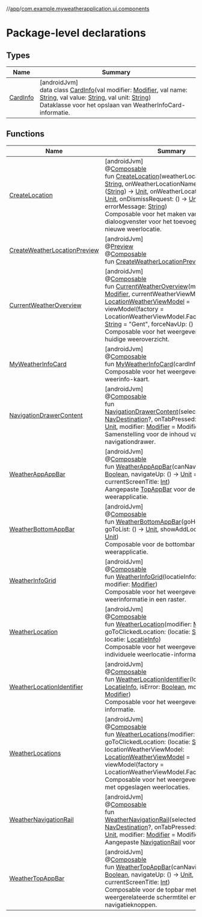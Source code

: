//[app](../../index.md)/[com.example.myweatherapplication.ui.components](index.md)

# Package-level declarations

## Types

| Name | Summary |
|---|---|
| [CardInfo](-card-info/index.md) | [androidJvm]<br>data class [CardInfo](-card-info/index.md)(val modifier: [Modifier](https://developer.android.com/reference/kotlin/androidx/compose/ui/Modifier.html), val name: [String](https://kotlinlang.org/api/latest/jvm/stdlib/kotlin/-string/index.html), val value: [String](https://kotlinlang.org/api/latest/jvm/stdlib/kotlin/-string/index.html), val unit: [String](https://kotlinlang.org/api/latest/jvm/stdlib/kotlin/-string/index.html))<br>Dataklasse voor het opslaan van WeatherInfoCard-informatie. |

## Functions

| Name | Summary |
|---|---|
| [CreateLocation](-create-location.md) | [androidJvm]<br>@[Composable](https://developer.android.com/reference/kotlin/androidx/compose/runtime/Composable.html)<br>fun [CreateLocation](-create-location.md)(weatherLocationName: [String](https://kotlinlang.org/api/latest/jvm/stdlib/kotlin/-string/index.html), onWeatherLocationNameChanged: ([String](https://kotlinlang.org/api/latest/jvm/stdlib/kotlin/-string/index.html)) -&gt; [Unit](https://kotlinlang.org/api/latest/jvm/stdlib/kotlin/-unit/index.html), onWeatherLocationSave: () -&gt; [Unit](https://kotlinlang.org/api/latest/jvm/stdlib/kotlin/-unit/index.html), onDismissRequest: () -&gt; [Unit](https://kotlinlang.org/api/latest/jvm/stdlib/kotlin/-unit/index.html), errorMessage: [String](https://kotlinlang.org/api/latest/jvm/stdlib/kotlin/-string/index.html))<br>Composable voor het maken van een dialoogvenster voor het toevoegen van een nieuwe weerlocatie. |
| [CreateWeatherLocationPreview](-create-weather-location-preview.md) | [androidJvm]<br>@[Preview](https://developer.android.com/reference/kotlin/androidx/compose/ui/tooling/preview/Preview.html)<br>@[Composable](https://developer.android.com/reference/kotlin/androidx/compose/runtime/Composable.html)<br>fun [CreateWeatherLocationPreview](-create-weather-location-preview.md)() |
| [CurrentWeatherOverview](-current-weather-overview.md) | [androidJvm]<br>@[Composable](https://developer.android.com/reference/kotlin/androidx/compose/runtime/Composable.html)<br>fun [CurrentWeatherOverview](-current-weather-overview.md)(modifier: [Modifier](https://developer.android.com/reference/kotlin/androidx/compose/ui/Modifier.html), currentWeatherViewModel: [LocationWeatherViewModel](../com.example.myweatherapplication.ui.viewModel/-location-weather-view-model/index.md) = viewModel(factory = LocationWeatherViewModel.Factory), location: [String](https://kotlinlang.org/api/latest/jvm/stdlib/kotlin/-string/index.html) = &quot;Gent&quot;, forceNavUp: () -&gt; [Unit](https://kotlinlang.org/api/latest/jvm/stdlib/kotlin/-unit/index.html))<br>Composable voor het weergeven van het huidige weeroverzicht. |
| [MyWeatherInfoCard](-my-weather-info-card.md) | [androidJvm]<br>@[Composable](https://developer.android.com/reference/kotlin/androidx/compose/runtime/Composable.html)<br>fun [MyWeatherInfoCard](-my-weather-info-card.md)(cardInfo: [CardInfo](-card-info/index.md))<br>Composable voor het weergeven van een weerinfo-kaart. |
| [NavigationDrawerContent](-navigation-drawer-content.md) | [androidJvm]<br>@[Composable](https://developer.android.com/reference/kotlin/androidx/compose/runtime/Composable.html)<br>fun [NavigationDrawerContent](-navigation-drawer-content.md)(selectedDestination: [NavDestination](https://developer.android.com/reference/kotlin/androidx/navigation/NavDestination.html)?, onTabPressed: ([String](https://kotlinlang.org/api/latest/jvm/stdlib/kotlin/-string/index.html)) -&gt; [Unit](https://kotlinlang.org/api/latest/jvm/stdlib/kotlin/-unit/index.html), modifier: [Modifier](https://developer.android.com/reference/kotlin/androidx/compose/ui/Modifier.html) = Modifier)<br>Samenstelling voor de inhoud van de navigationdrawer. |
| [WeatherAppAppBar](-weather-app-app-bar.md) | [androidJvm]<br>@[Composable](https://developer.android.com/reference/kotlin/androidx/compose/runtime/Composable.html)<br>fun [WeatherAppAppBar](-weather-app-app-bar.md)(canNavigateBack: [Boolean](https://kotlinlang.org/api/latest/jvm/stdlib/kotlin/-boolean/index.html), navigateUp: () -&gt; [Unit](https://kotlinlang.org/api/latest/jvm/stdlib/kotlin/-unit/index.html) = {}, currentScreenTitle: [Int](https://kotlinlang.org/api/latest/jvm/stdlib/kotlin/-int/index.html))<br>Aangepaste [TopAppBar](https://developer.android.com/reference/kotlin/androidx/compose/material3/package-summary.html) voor de weerapplicatie. |
| [WeatherBottomAppBar](-weather-bottom-app-bar.md) | [androidJvm]<br>@[Composable](https://developer.android.com/reference/kotlin/androidx/compose/runtime/Composable.html)<br>fun [WeatherBottomAppBar](-weather-bottom-app-bar.md)(goHome: () -&gt; [Unit](https://kotlinlang.org/api/latest/jvm/stdlib/kotlin/-unit/index.html), goToList: () -&gt; [Unit](https://kotlinlang.org/api/latest/jvm/stdlib/kotlin/-unit/index.html), showAddLocation: () -&gt; [Unit](https://kotlinlang.org/api/latest/jvm/stdlib/kotlin/-unit/index.html))<br>Composable voor de bottombar van de weerapplicatie. |
| [WeatherInfoGrid](-weather-info-grid.md) | [androidJvm]<br>@[Composable](https://developer.android.com/reference/kotlin/androidx/compose/runtime/Composable.html)<br>fun [WeatherInfoGrid](-weather-info-grid.md)(locatieInfo: [LocatieInfo](../com.example.myweatherapplication.ui.model/-locatie-info/index.md), modifier: [Modifier](https://developer.android.com/reference/kotlin/androidx/compose/ui/Modifier.html))<br>Composable voor het weergeven van weerinformatie in een raster. |
| [WeatherLocation](-weather-location.md) | [androidJvm]<br>@[Composable](https://developer.android.com/reference/kotlin/androidx/compose/runtime/Composable.html)<br>fun [WeatherLocation](-weather-location.md)(modifier: [Modifier](https://developer.android.com/reference/kotlin/androidx/compose/ui/Modifier.html), goToClickedLocation: (locatie: [String](https://kotlinlang.org/api/latest/jvm/stdlib/kotlin/-string/index.html)) -&gt; [Unit](https://kotlinlang.org/api/latest/jvm/stdlib/kotlin/-unit/index.html), locatie: [LocatieInfo](../com.example.myweatherapplication.ui.model/-locatie-info/index.md))<br>Composable voor het weergeven van individuele weerlocatie-informatie in de lijst. |
| [WeatherLocationIdentifier](-weather-location-identifier.md) | [androidJvm]<br>@[Composable](https://developer.android.com/reference/kotlin/androidx/compose/runtime/Composable.html)<br>fun [WeatherLocationIdentifier](-weather-location-identifier.md)(locatie: [LocatieInfo](../com.example.myweatherapplication.ui.model/-locatie-info/index.md), isError: [Boolean](https://kotlinlang.org/api/latest/jvm/stdlib/kotlin/-boolean/index.html), modifier: [Modifier](https://developer.android.com/reference/kotlin/androidx/compose/ui/Modifier.html))<br>Composable voor het weergeven van locatie-informatie. |
| [WeatherLocations](-weather-locations.md) | [androidJvm]<br>@[Composable](https://developer.android.com/reference/kotlin/androidx/compose/runtime/Composable.html)<br>fun [WeatherLocations](-weather-locations.md)(modifier: [Modifier](https://developer.android.com/reference/kotlin/androidx/compose/ui/Modifier.html), goToClickedLocation: (locatie: [String](https://kotlinlang.org/api/latest/jvm/stdlib/kotlin/-string/index.html)) -&gt; [Unit](https://kotlinlang.org/api/latest/jvm/stdlib/kotlin/-unit/index.html), locationWeatherViewModel: [LocationWeatherViewModel](../com.example.myweatherapplication.ui.viewModel/-location-weather-view-model/index.md) = viewModel(factory = LocationWeatherViewModel.Factory))<br>Composable voor het weergeven van de lijst met opgeslagen weerlocaties. |
| [WeatherNavigationRail](-weather-navigation-rail.md) | [androidJvm]<br>@[Composable](https://developer.android.com/reference/kotlin/androidx/compose/runtime/Composable.html)<br>fun [WeatherNavigationRail](-weather-navigation-rail.md)(selectedDestination: [NavDestination](https://developer.android.com/reference/kotlin/androidx/navigation/NavDestination.html)?, onTabPressed: ([String](https://kotlinlang.org/api/latest/jvm/stdlib/kotlin/-string/index.html)) -&gt; [Unit](https://kotlinlang.org/api/latest/jvm/stdlib/kotlin/-unit/index.html), modifier: [Modifier](https://developer.android.com/reference/kotlin/androidx/compose/ui/Modifier.html) = Modifier)<br>Aangepaste [NavigationRail](https://developer.android.com/reference/kotlin/androidx/compose/material3/package-summary.html) voor alle navigatie. |
| [WeatherTopAppBar](-weather-top-app-bar.md) | [androidJvm]<br>@[Composable](https://developer.android.com/reference/kotlin/androidx/compose/runtime/Composable.html)<br>fun [WeatherTopAppBar](-weather-top-app-bar.md)(canNavigateBack: [Boolean](https://kotlinlang.org/api/latest/jvm/stdlib/kotlin/-boolean/index.html), navigateUp: () -&gt; [Unit](https://kotlinlang.org/api/latest/jvm/stdlib/kotlin/-unit/index.html), currentScreenTitle: [Int](https://kotlinlang.org/api/latest/jvm/stdlib/kotlin/-int/index.html))<br>Composable voor de topbar met weergerelateerde schermtitel en navigatieknoppen. |
